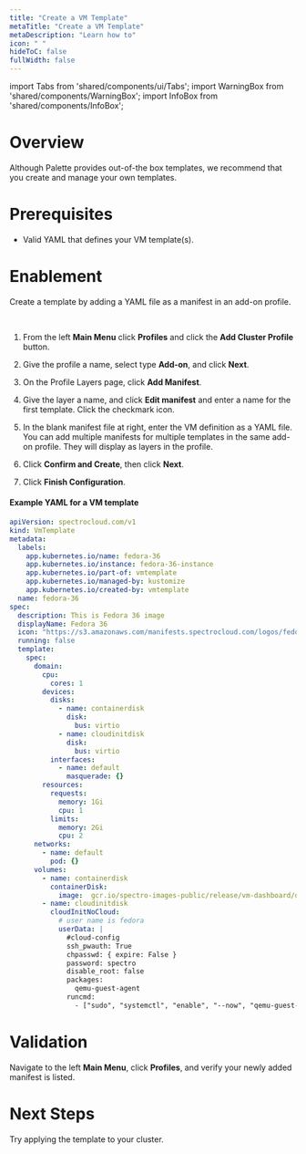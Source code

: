 ```yaml
---
title: "Create a VM Template"
metaTitle: "Create a VM Template"
metaDescription: "Learn how to"
icon: " "
hideToC: false
fullWidth: false
---
```


import Tabs from 'shared/components/ui/Tabs';
import WarningBox from 'shared/components/WarningBox';
import InfoBox from 'shared/components/InfoBox';


# Overview

Although Palette provides out-of-the box templates, we recommend that you create and manage your own templates.

# Prerequisites

- Valid YAML that defines your VM template(s).

# Enablement

Create a template by adding a YAML file as a manifest in an add-on profile.

<br />

1. From the left **Main Menu** click **Profiles** and click the **Add Cluster Profile** button.


2. Give the profile a name, select type **Add-on**, and click **Next**.


3. On the Profile Layers page, click **Add Manifest**. 


4. Give the layer a name, and click **Edit manifest** and enter a name for the first template. Click the checkmark icon.


5. In the blank manifest file at right, enter the VM definition as a YAML file. You can add multiple manifests for multiple templates in the same add-on profile. They will display as layers in the profile.


6. Click **Confirm and Create**, then click **Next**.


7. Click **Finish Configuration**. 



#### Example YAML for a VM template

```yaml
apiVersion: spectrocloud.com/v1
kind: VmTemplate
metadata:
  labels:
    app.kubernetes.io/name: fedora-36
    app.kubernetes.io/instance: fedora-36-instance
    app.kubernetes.io/part-of: vmtemplate
    app.kubernetes.io/managed-by: kustomize
    app.kubernetes.io/created-by: vmtemplate
  name: fedora-36
spec:
  description: This is Fedora 36 image
  displayName: Fedora 36
  icon: "https://s3.amazonaws.com/manifests.spectrocloud.com/logos/fedora.png"
  running: false
  template:
    spec:
      domain:
        cpu:
          cores: 1
        devices:
          disks:
            - name: containerdisk
              disk:
                bus: virtio
            - name: cloudinitdisk
              disk:
                bus: virtio
          interfaces:
            - name: default
              masquerade: {}
        resources:
          requests:
            memory: 1Gi
            cpu: 1
          limits:
            memory: 2Gi
            cpu: 2
      networks:
        - name: default
          pod: {}
      volumes:
        - name: containerdisk
          containerDisk:
            image:  gcr.io/spectro-images-public/release/vm-dashboard/os/fedora-container-disk:36
        - name: cloudinitdisk
          cloudInitNoCloud:
            # user name is fedora
            userData: |
              #cloud-config
              ssh_pwauth: True
              chpasswd: { expire: False }
              password: spectro
              disable_root: false
              packages:
                qemu-guest-agent
              runcmd:
                - ["sudo", "systemctl", "enable", "--now", "qemu-guest-agent"]
```


# Validation

Navigate to the left **Main Menu**, click **Profiles**, and verify your newly added manifest is listed. 

# Next Steps

Try applying the template to your cluster. 
